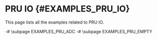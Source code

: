 #  PRU IO {#EXAMPLES_PRU_IO}

This page lists all the examples related to PRU IO.

-# \subpage EXAMPLES_PRU_ADC
-# \subpage EXAMPLES_PRU_EMPTY
